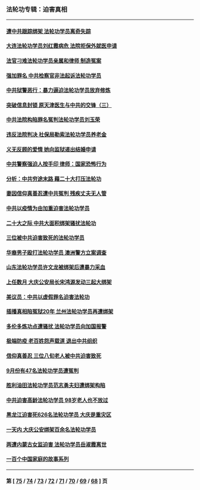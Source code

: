 ### 法轮功专辑：迫害真相
---
#### [遭中共跟踪绑架 法轮功学员离奇失踪](../../pages/nf4379/n13856504.md?11050430) 
#### [大连法轮功学员刘红霞病危 法院拒保外就医申请](../../pages/nf4379/n13856678.md?11050430) 
#### [法官刁难法轮功学员亲属和律师 制造冤案](../../pages/nf4379/n13853873.md?11050430) 
#### [强加罪名 中共检察官非法起诉法轮功学员](../../pages/nf4379/n13852456.md?11050430) 
#### [中共狱警恶行：暴力逼迫法轮功学员放弃修炼](../../pages/nf4379/n13851207.md?11050430) 
#### [突破信息封锁 原天津医生与中共的交锋（三）](../../pages/nf4379/n13849718.md?11050430) 
#### [中共法院构陷罪名冤判法轮功学员刘玉荣](../../pages/nf4379/n13850139.md?11050430) 
#### [违反法院判决 社保局勒索法轮功学员养老金](../../pages/nf4379/n13847343.md?11050430) 
#### [义无反顾的爱情 她向监狱递出结婚申请](../../pages/nf4379/n13849716.md?11050430) 
#### [中共警察强迫人按手印 律师：国家恐怖行为](../../pages/nf4379/n13848797.md?11050430) 
#### [分析：中共穷途末路 藉二十大打压法轮功](../../pages/nf4379/n13847577.md?11050430) 
#### [妻因信仰真善忍遭中共冤判 残疾丈夫无人管](../../pages/nf4379/n13844598.md?11050430) 
#### [中共以疫情为由加重迫害法轮功学员](../../pages/nf4379/n13845591.md?11050430) 
#### [二十大之际 中共大面积绑架骚扰法轮功](../../pages/nf4379/n13846381.md?11050430) 
#### [三位被中共迫害致死的法轮功学员](../../pages/nf4379/n13843974.md?11050430) 
#### [华裔男子殴打法轮功学员 澳洲警方立案调查](../../pages/nf4379/n13843606.md?11050430) 
#### [山东法轮功学员许文龙被绑架后遭暴力采血](../../pages/nf4379/n13842524.md?11050430) 
#### [上任数月 大庆公安局长宋鸿源发动三起大绑架](../../pages/nf4379/n13841775.md?11050430) 
#### [美议员：中共以虚假罪名迫害法轮功](../../pages/nf4379/n13841083.md?11050430) 
#### [插播真相陷冤狱20年 兰州法轮功学员再遭绑架](../../pages/nf4379/n13840946.md?11050430) 
#### [多伦多炼功点遭骚扰 法轮功学员向加国报警](../../pages/nf4379/n13840401.md?11050430) 
#### [极端防疫 老百姓怨声载道 退出中共组织](../../pages/nf4379/n13840058.md?11050430) 
#### [信仰真善忍 三位八旬老人被中共迫害致死](../../pages/nf4379/n13838655.md?11050430) 
#### [9月份有47名法轮功学员遭冤判](../../pages/nf4379/n13839495.md?11050430) 
#### [胜利油田法轮功学员范志勇夫妇遭绑架构陷](../../pages/nf4379/n13838044.md?11050430) 
#### [中共迫害高龄法轮功学员 98岁老人也不放过](../../pages/nf4379/n13836765.md?11050430) 
#### [黑龙江迫害死626名法轮功学员 大庆是重灾区](../../pages/nf4379/n13836247.md?11050430) 
#### [一天内 大庆公安绑架百余名法轮功学员](../../pages/nf4379/n13835359.md?11050430) 
#### [两遭内蒙古女监迫害 法轮功学员岳淑霞离世](../../pages/nf4379/n13834576.md?11050430) 
#### [一百个中国家庭的故事系列](../../pages/nf4379/n13833308.md?11050430) 

---
#### 第 [ [75](./75.md?11050430) / [74](./74.md?11050430) / [73](./73.md?11050430) / [72](./72.md?11050430) / [71](./71.md?11050430) / [70](./70.md?11050430) / [69](./69.md?11050430) / [68](./68.md?11050430) ] 页
